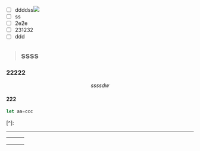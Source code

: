 - [ ] ddddss![](D:\zhangxu\Desktop\新建文件夹\英文M.jpg)
- [ ] ss
- [ ] 2e2e
- [ ] 231232
- [ ] ddd

> ## ssss

### 22222

$$
ssssdw
$$



#### 222

```javascript
let aa=ccc
```

[^]: 

------

|      |      |      |
| ---- | ---- | ---- |
|      |      |      |
|      |      |      |
|      |      |      |

